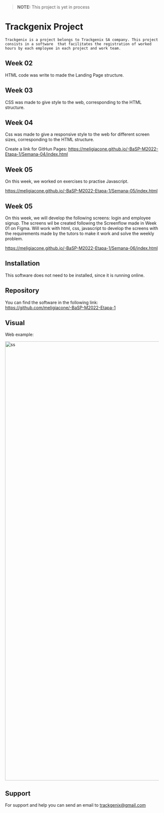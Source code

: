 > **NOTE:**
> This project is yet in process
# Trackgenix Project
``` 
Trackgenix is a project belongs to Trackgenix SA company. This project consists in a software  that facilitates the registration of worked hours by each employee in each project and work team.
```
## Week 02

HTML code was write to made the Landing Page structure.


## Week 03

CSS was made to give style to the web, corresponding to the HTML structure.

## Week 04

Css was made to give a responsive style to the web for different screen sizes, corresponding to the HTML structure.

Create a link for GitHun Pages: https://meligiacone.github.io/-BaSP-M2022-Etapa-1/Semana-04/index.html

## Week 05

On this week, we worked on exercises to practise Javascript. 

https://meligiacone.github.io/-BaSP-M2022-Etapa-1/Semana-05/index.html

## Week 05

On this week, we will develop the following screens: login and employee signup. The screens wil be created following the Screenflow made in Week 01 on Figma. Will work with html, css, javascript to develop the screens with the requirements made by the tutors to make it work and solve the weekly problem.

https://meligiacone.github.io/-BaSP-M2022-Etapa-1/Semana-06/index.html


## Installation

This software does not need to be installed, since it is running online.
## Repository

You can find the software in the following link: https://github.com/meligiacone/-BaSP-M2022-Etapa-1
## Visual

Web example: 

<img width="1439" alt="ss" src="https://user-images.githubusercontent.com/101221400/160519196-6824f444-9771-4e95-83b1-3ea026e7f46e.png">

## Support 
For support and help you can send an email to trackgenix@gmail.com